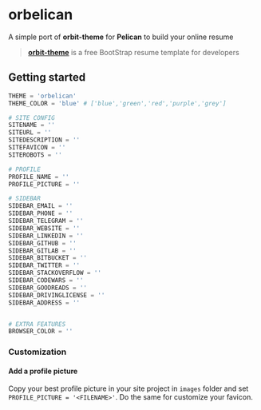 # orbelican

A simple port of **orbit-theme** for **Pelican** to build your online resume

>[**orbit-theme**](https://github.com/xriley/Orbit-Theme) is a free BootStrap resume template for developers

## Getting started

```python
THEME = 'orbelican'
THEME_COLOR = 'blue' # ['blue','green','red','purple','grey']

# SITE CONFIG
SITENAME = ''
SITEURL = ''
SITEDESCRIPTION = ''
SITEFAVICON = ''
SITEROBOTS = ''

# PROFILE
PROFILE_NAME = ''
PROFILE_PICTURE = ''

# SIDEBAR
SIDEBAR_EMAIL = ''
SIDEBAR_PHONE = ''
SIDEBAR_TELEGRAM = ''
SIDEBAR_WEBSITE = ''
SIDEBAR_LINKEDIN = ''
SIDEBAR_GITHUB = ''
SIDEBAR_GITLAB = ''
SIDEBAR_BITBUCKET = ''
SIDEBAR_TWITTER = ''
SIDEBAR_STACKOVERFLOW = ''
SIDEBAR_CODEWARS = ''
SIDEBAR_GOODREADS = ''
SIDEBAR_DRIVINGLICENSE = ''
SIDEBAR_ADDRESS = ''


# EXTRA FEATURES
BROWSER_COLOR = ''
```

### Customization

#### Add a profile picture

Copy your best profile picture in your site project in `images` folder and set `PROFILE_PICTURE = '<FILENAME>'`. Do the same for customize your favicon.

